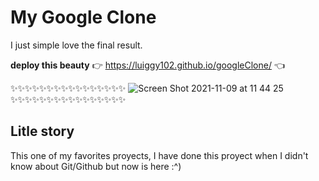 # My Google Clone

I just simple love the final result.

**deploy this beauty**  👉 https://luiggy102.github.io/googleClone/ 👈

✨✨✨✨✨✨✨✨✨✨✨✨✨✨✨✨
![Screen Shot 2021-11-09 at 11 44 25](https://user-images.githubusercontent.com/79861715/140967167-89958317-d4f3-46cd-8984-f074aee0a198.png)
✨✨✨✨✨✨✨✨✨✨✨✨✨✨✨✨

## Litle story
This one of my favorites proyects, I have done this proyect when I didn't know about Git/Github but now is here :^)


